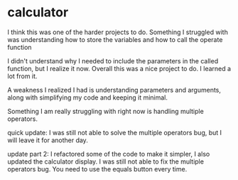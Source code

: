 # calculator

I think this was one of the harder projects to do. Something I struggled with was understanding how to store the variables and how to call the operate function

I didn't understand why I needed to include the parameters in the called function, but I realize it now. Overall this was a nice project to do. I learned a lot from it.

A weakness I realized I had is understanding parameters and arguments, along with simplifying my code and keeping it minimal.

Something I am really struggling with right now is handling multiple operators.

quick update: I was still not able to solve the multiple operators bug, but I will leave it for another day.

update part 2: I refactored some of the code to make it simpler, I also updated the calculator display. I was still not able to fix the multiple operators bug. You need to use the equals button every time.
